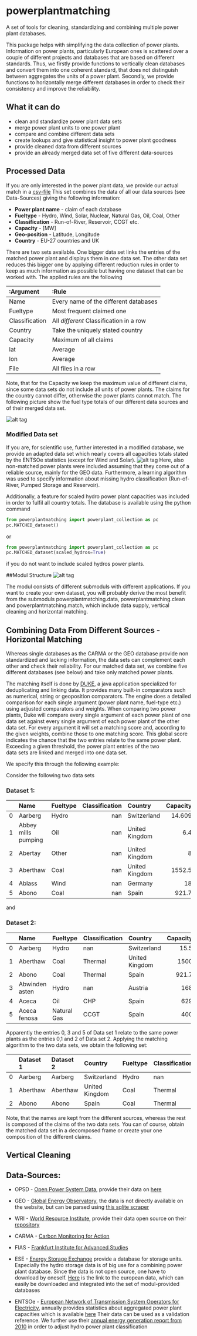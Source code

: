 # powerplantmatching
A set of tools for cleaning, standardizing and combining multiple
power plant databases.

This package helps with simplifying the data collection of power
plants. Information on power plants, particularly European ones is
scattered over a couple of different projects and databases that are
based on different standards. Thus, we firstly provide functions to
vertically clean databases and convert them into one coherent
standard, that does not distinguish between aggregates the units of a
power plant. Secondly, we provide functions to horizontally merge
different databases in order to check their consistency and improve
the reliability.

## What it can do

- clean and standardize power plant data sets
- merge power plant units to one power plant
- compare and combine different data sets
- create lookups and give statistical insight to power plant goodness
- provide cleaned data from different sources 
- provide an already merged data set of five different data-sources 


## Processed Data 

If you are only interested in the power plant data, we provide 
our actual match in a [csv-file](../master/data/Matched_Carma_Fias_Geo_Opsd_Wri.csv)
This set combines the data of all our data sources (see Data-Sources) 
giving the following information:

- **Power plant name** 		- claim of each database
- **Fueltype** 			- Hydro, Wind, Solar, Nuclear, Natural Gas, Oil, Coal, Other
- **Classification**		- Run-of-River, Reservoir, CCGT etc.
- **Capacity**			- \[MW\]
- **Geo-position**		- Latitude, Longitude
- **Country** 			- EU-27 countries and UK


There are two sets available. One bigger data set links the entries of the matched power plant and displays them in one data set.
The other data set reduces this bigger one by applying different reduction rules in order to keep as much information as possible but
having one dataset that can be worked with. The applied rules are the following  

|:Argument       |:Rule                                       |
|:---------------|:-------------------------------------------|
| Name           | Every name of the different databases      |
| Fueltype       | Most frequent claimed one                  |
| Classification | All _different_ Classification in a row    |
| Country        | Take the uniquely stated country           |
| Capacity       | Maximum of all claims                      |
| lat            | Average                                    |
| lon            | Average                                    |
| File           | All files in a row                         |

Note, that for the Capacity we keep the maximum value of different claims, 
since some data sets do not include all units of power plants.
The claims for the country cannot differ, otherwise the power plants cannot match.
The following picture show the fuel type totals of our different data sources and of their merged 
data set.

![alt tag](https://cloud.githubusercontent.com/assets/19226431/20011654/a683952c-a2ac-11e6-8ce8-8e4982fb18d1.jpg)

### Modified Data set
If you are, for scientific use, further interested in a modified database, 
we provide an adapted data set which nearly covers all capacities totals stated by the ENTSOe
statistics (except for Wind and Solar). 
![alt tag](https://cloud.githubusercontent.com/assets/19226431/20011650/a654e858-a2ac-11e6-93a2-2ed0e938f642.jpg)
Here, also non-matched power plants were included
assuming that they come out of a reliable source, mainly for the GEO data. Furthermore, a
learning algorithm was used to specify information about missing 
hydro classification (Run-of-River, Pumped Storage and Reservoir). 

Additionally, a feature for scaled hydro power plant capacities was included in order to fulfil all country totals. 
The database is available using the python command 
```python
from powerplantmatching import powerplant_collection as pc
pc.MATCHED_dataset() 
```
or 
```python
from powerplantmatching import powerplant_collection as pc
pc.MATCHED_dataset(scaled_hydros=True) 
```
if you do not want to include scaled hydros power plants.


##Modul Structure
![alt tag](https://cloud.githubusercontent.com/assets/19226431/20449087/984dc0c2-ade7-11e6-96e0-f1169c9a7fef.png)

The modul consists of different submoduls with different applications. If you want to create your own dataset, you will probably derive the most benefit from the 
submoduls powerplantmatching.data, powerplantmatching.clean and powerplantmatching.match, which include data supply, vertical cleaning and 
horizontal matching. 


## Combining Data From Different Sources - Horizontal Matching

Whereas single databases as the CARMA or the GEO database provide 
non standardized and lacking information, the data sets can complement 
each other and check their reliability. For our matched data set, we combine 
five different databases (see below) and take only matched power plants.



The matching itself is done by [DUKE](https://github.com/larsga/Duke), a java application specialized for
deduplicating and linking data. It provides many built-in comparators such as numerical, string or geoposition comparators.
The engine does a detailed comparison for each single argument (power plant name, fuel-type etc.) using adjusted 
comparators and weights. When comparing two power plants, Duke will compare every single argument of each power plant of one data set against 
every single argument of each power plant of the other data set.
For every argument it will set a matching score and, 
according to the given weights, combine those to one matching score. This global score indicates the chance 
that the two entries relate to the same power plant. Exceeding a given threshold, the power plant entries of the two  
data sets are linked and merged into one data set.

We specify this through the following example:

Consider the following two data sets

### Dataset 1: 

|    | Name                | Fueltype   |   Classification | Country        |   Capacity |     lat |        lon |   File |
|---:|:--------------------|:-----------|-----------------:|:---------------|-----------:|--------:|-----------:|-------:|
|  0 | Aarberg             | Hydro      |              nan | Switzerland    |     14.609 | 47.0444 |  7.27578   |    nan |
|  1 | Abbey mills pumping | Oil        |              nan | United Kingdom |      6.4   | 51.687  | -0.0042057 |    nan |
|  2 | Abertay             | Other      |              nan | United Kingdom |      8     | 57.1785 | -2.18679   |    nan |
|  3 | Aberthaw            | Coal       |              nan | United Kingdom |   1552.5   | 51.3875 | -3.40675   |    nan |
|  4 | Ablass              | Wind       |              nan | Germany        |     18     | 51.2333 | 12.95      |    nan |
|  5 | Abono               | Coal       |              nan | Spain          |    921.7   | 43.5588 | -5.72287   |    nan |

and 

### Dataset 2:

|    | Name              | Fueltype    | Classification   | Country        |   Capacity |     lat |     lon |   File |
|---:|:------------------|:------------|:-----------------|:---------------|-----------:|--------:|--------:|-------:|
|  0 | Aarberg           | Hydro       | nan              | Switzerland    |       15.5 | 47.0378 |  7.272  |    nan |
|  1 | Aberthaw          | Coal        | Thermal          | United Kingdom |     1500   | 51.3873 | -3.4049 |    nan |
|  2 | Abono             | Coal        | Thermal          | Spain          |      921.7 | 43.5528 | -5.7231 |    nan |
|  3 | Abwinden asten    | Hydro       | nan              | Austria        |      168   | 48.248  | 14.4305 |    nan |
|  4 | Aceca             | Oil         | CHP              | Spain          |      629   | 39.941  | -3.8569 |    nan |
|  5 | Aceca fenosa      | Natural Gas | CCGT             | Spain          |      400   | 39.9427 | -3.8548 |    nan |

Apparently the entries 0, 3 and 5 of Data set 1 relate to the same power plants as the entries 0,1 and 2 of Data set 2. 
Applying the matching algorithm to the two data sets, we obtain the following set:

|    | Dataset 1   | Dataset 2   | Country        | Fueltype   | Classification   |   Capacity |     lat |      lon |   File |
|---:|:------------|:------------|:---------------|:-----------|:-----------------|-----------:|--------:|---------:|-------:|
|  0 | Aarberg     | Aarberg     | Switzerland    | Hydro      | nan              |       15.5 | 47.0411 |  7.27389 |    nan |
|  1 | Aberthaw    | Aberthaw    | United Kingdom | Coal       | Thermal          |     1552.5 | 51.3874 | -3.40583 |    nan |
|  2 | Abono       | Abono       | Spain          | Coal       | Thermal          |      921.7 | 43.5558 | -5.72299 |    nan |

Note, that the names are kept from the different sources, whereas the rest is composed of the claims of the two data sets. 
You can of course, obtain the matched data set in a decomposed frame or create your one composition of the different claims. 


## Vertical Cleaning





## Data-Sources: 

- OPSD - [Open Power System Data](http://data.open-power-system-data.org/), provide their data on 
	[here](http://data.open-power-system-data.org/conventional_power_plants/)

- GEO - [Global Energy Observatory](http://globalenergyobservatory.org/docs/HelpGeoPower.php#), the 
	data is not directly available on the website, but can be parsed using [this sqlite scraper](https://morph.io/coroa/global_energy_observatory_power_plants)

- WRI - [World Resource Institute](http://www.wri.org), provide their data open source 
	on their [repository](https://github.com/Arjay7891/WRI-Powerplant/blob/master/output_database/powerwatch2_data.csv)

- CARMA - [Carbon Monitoring for Action](http://carma.org/plant) 

- FIAS - [Frankfurt Institute for Advanced Studies](https://fias.uni-frankfurt.de/de/) 

- ESE - [Energy Storage Exchange]() provide a database for storage units. Especially the hydro storage data is of big use for a combining power plant database. Since the data is not 		open source, one have to download by oneself. [Here](http://www.energystorageexchange.org/projects/advanced_search?utf8=%E2%9C%93&name_eq=&country_sort_eq%5B%5D=Austria&country_sort_eq%5B%5D=Belgium&country_sort_eq%5B%5D=Bulgaria&country_sort_eq%5B%5D=Croatia&country_sort_eq%5B%5D=Czeck+Republic&country_sort_eq%5B%5D=Denmark&country_sort_eq%5B%5D=Estonia&country_sort_eq%5B%5D=Finland&country_sort_eq%5B%5D=France&country_sort_eq%5B%5D=Germany&country_sort_eq%5B%5D=Greece&country_sort_eq%5B%5D=Hungary&country_sort_eq%5B%5D=Ireland&country_sort_eq%5B%5D=Italy&country_sort_eq%5B%5D=Latvia&country_sort_eq%5B%5D=Lithuania&country_sort_eq%5B%5D=Luxembourg&country_sort_eq%5B%5D=Netherlands&country_sort_eq%5B%5D=Norway&country_sort_eq%5B%5D=Poland&country_sort_eq%5B%5D=Portugal&country_sort_eq%5B%5D=Romainia&country_sort_eq%5B%5D=Slovakia&country_sort_eq%5B%5D=Slovenia&country_sort_eq%5B%5D=Spain&country_sort_eq%5B%5D=Sweden&country_sort_eq%5B%5D=Switzerland&country_sort_eq%5B%5D=United+Kingdom&size_kw_ll=&size_kw_ul=&kW=&size_kwh_ll=&size_kwh_ul=&kWh=&%5Bannouncement_on_ll%281i%29%5D=&%5Bannouncement_on_ll%282i%29%5D=&%5Bannouncement_on_ll%283i%29%5D=1&%5Bannouncement_on_ul%281i%29%5D=&%5Bannouncement_on_ul%282i%29%5D=&%5Bannouncement_on_ul%283i%29%5D=1&%5Bconstruction_on_ll%281i%29%5D=&%5Bconstruction_on_ll%282i%29%5D=&%5Bconstruction_on_ll%283i%29%5D=1&%5Bconstruction_on_ul%281i%29%5D=&%5Bconstruction_on_ul%282i%29%5D=&%5Bconstruction_on_ul%283i%29%5D=1&%5Bcommissioning_on_ll%281i%29%5D=&%5Bcommissioning_on_ll%282i%29%5D=&%5Bcommissioning_on_ll%283i%29%5D=1&%5Bcommissioning_on_ul%281i%29%5D=&%5Bcommissioning_on_ul%282i%29%5D=&%5Bcommissioning_on_ul%283i%29%5D=1&%5Bdecommissioning_on_ll%281i%29%5D=&%5Bdecommissioning_on_ll%282i%29%5D=&%5Bdecommissioning_on_ll%283i%29%5D=1&%5Bdecommissioning_on_ul%281i%29%5D=&%5Bdecommissioning_on_ul%282i%29%5D=&%5Bdecommissioning_on_ul%283i%29%5D=1&owner_in=&vendor_company=&electronics_provider=&utility=&om_contractor=&developer=&order_by=&sort_order=&search_page=&search_search=search) is the link to the european data, which 	can easily be downloaded and integrated into the set of modul-provided databases 

- ENTSOe - [European Network of Transmission System Operators for Electricity](), annually provides statistics about aggregated power plant 
	capacities which is available [here]()
	Their data can be used as a validation reference. We further use their [annual energy
	generation report from 2010](https://www.entsoe.eu/db-query/miscellaneous/net-generating-capacity) in order to adjust hydro power plant classification
